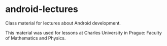 # android-lectures
Class material for lectures about Android development. 

This material was used for lessons at Charles University in Prague: Faculty of Mathematics and Physics.

